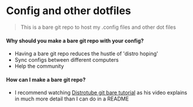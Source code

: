 # Config and other dotfiles
>This is a bare git repo to host my .config files and other dot files
#### Why should you make a bare git repo with your config?  
* Having a bare git repo reduces the hustle of 'distro hoping'
* Sync configs between different computers
* Help the community 

#### How can I make a bare git repo? 
* I recommend watching [Distrotube git bare tutorial](https://www.youtube.com/watch?v=tBoLDpTWVOM) as his video explains in much more detail than I can do in a README

